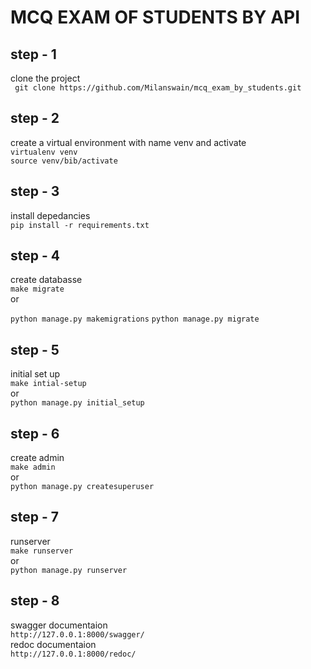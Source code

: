 # MCQ EXAM OF STUDENTS BY API


## step - 1
clone the project <br >
` git clone https://github.com/Milanswain/mcq_exam_by_students.git`                                         


## step - 2
create a virtual environment with name venv and activate <br >
`virtualenv venv` <br >
`source venv/bib/activate`


## step - 3
install depedancies <br >
`pip install -r requirements.txt`


## step - 4
create databasse <br >
`make migrate` <br >
or <br >

`python manage.py makemigrations`
`python manage.py migrate`

## step - 5
initial set up <br >
`make intial-setup` <br >
or <br >
`python manage.py initial_setup`

## step - 6
create admin <br >
`make admin` <br >
or <br >
`python manage.py createsuperuser`

## step - 7
runserver <br >
`make runserver` <br >
or <br >
`python manage.py runserver`

## step - 8
swagger documentaion <br >
`http://127.0.0.1:8000/swagger/` <br >
redoc documentaion <br>
`http://127.0.0.1:8000/redoc/`


